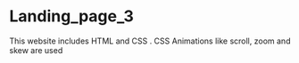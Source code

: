 # Landing_page_3
This website includes HTML and CSS . CSS Animations like scroll, zoom and skew are used
